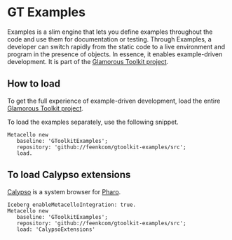 # GT Examples

Examples is a slim engine that lets you define examples throughout the code and use them for documentation or testing. Through Examples, a developer can switch rapidly from the static code to a live environment and program in the presence of objects. In essence, it enables example-driven development. It is part of the [Glamorous Toolkit project](https://github.com/feenkcom/gtoolkit).

## How to load

To get the full experience of example-driven development, load the entire [Glamorous Toolkit project](https://github.com/feenkcom/gtoolkit).

To load the examples separately, use the following snippet.

```Smalltalk
Metacello new
   baseline: 'GToolkitExamples';
   repository: 'github://feenkcom/gtoolkit-examples/src';
   load.
```

## To load Calypso extensions

[Calypso](https://github.com/dionisiydk/Calypso) is a system browser for [Pharo](http://pharo.org).

```Smalltalk
Iceberg enableMetacelloIntegration: true.
Metacello new
   baseline: 'GToolkitExamples';
   repository: 'github://feenkcom/gtoolkit-examples/src';
   load: 'CalypsoExtensions'
```
